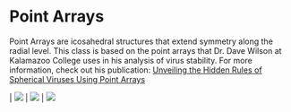 # Point Arrays

Point Arrays are icosahedral structures that extend symmetry along the radial level. This class is based on the point arrays that Dr. Dave Wilson at Kalamazoo College uses in his analysis of virus stability. For more information, check out his publication: [Unveiling the Hidden Rules of Spherical Viruses Using Point Arrays](https://www.mdpi.com/1999-4915/12/4/467)

| ![](../media/2phi_IDD3.png) | ![](../media/2phi_IDD5.png) | ![](../media/phi_phip_DOD5.png)